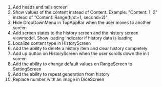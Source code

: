 1. Add heads and tails screen
2. Show values of the content instead of Content. 
Example: "Content: 1, 2" instead of "Content: Range(first=1, second=2)"
3. Hide DropDownMenu in TopAppBar when the user moves to another screen
4. Add screen states to the history screen and the history screen viewmodel. 
Show loading indicator if history data is loading
5. Localize content type in HistoryScreen
6. Add the ability to delete a history item and clear history completely
7. Add up button on HistoryScreen when the user scrolls down the init screen
8. Add the ability to change default values on RangeScreen to SettingScreen
9. Add the ability to repeat generation from history
10. Replace number with an image in DiceScreen